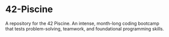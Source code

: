 # 42-Piscine
A repository for the 42 Piscine. An intense, month-long coding bootcamp that tests problem-solving, teamwork, and foundational programming skills.

